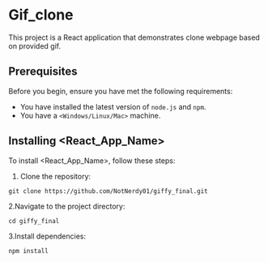 # Gif_clone

This project is a React application that demonstrates clone webpage based on provided gif.


## Prerequisites

Before you begin, ensure you have met the following requirements:
* You have installed the latest version of `node.js` and `npm`.
* You have a `<Windows/Linux/Mac>` machine. 

## Installing <React_App_Name>

To install <React_App_Name>, follow these steps:

1. Clone the repository:
   
`git clone https://github.com/NotNerdy01/giffy_final.git`

2.Navigate to the project directory:

`cd giffy_final`

3.Install dependencies:

`npm install`

